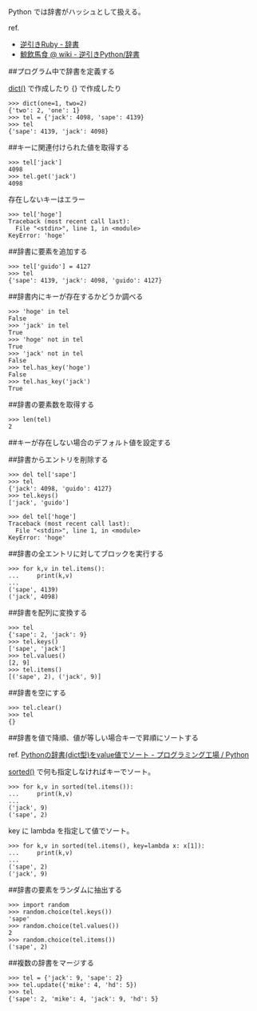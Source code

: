 Python では辞書がハッシュとして扱える。


ref.

*  [逆引きRuby - 辞書](http://www.namaraii.com/rubytips/?%A5%CF%A5%C3%A5%B7%A5%E5)
*  [鯨飲馬食 @ wiki - 逆引きPython/辞書](http://www40.atwiki.jp/geiinbashoku/pages/18.html)


##プログラム中で辞書を定義する

[dict()](http://docs.python.org/library/stdtypes.html#dict) で作成したり {} で作成したり


    >>> dict(one=1, two=2)
    {'two': 2, 'one': 1}
    >>> tel = {'jack': 4098, 'sape': 4139}
    >>> tel
    {'sape': 4139, 'jack': 4098}


##キーに関連付けられた値を取得する

    >>> tel['jack']
    4098
    >>> tel.get('jack')
    4098

存在しないキーはエラー

    >>> tel['hoge']
    Traceback (most recent call last):
      File "<stdin>", line 1, in <module>
    KeyError: 'hoge'

##辞書に要素を追加する

    >>> tel['guido'] = 4127
    >>> tel
    {'sape': 4139, 'jack': 4098, 'guido': 4127}


##辞書内にキーが存在するかどうか調べる

    >>> 'hoge' in tel
    False
    >>> 'jack' in tel
    True
    >>> 'hoge' not in tel
    True
    >>> 'jack' not in tel
    False
    >>> tel.has_key('hoge')
    False
    >>> tel.has_key('jack')
    True


##辞書の要素数を取得する

    >>> len(tel)
    2

##キーが存在しない場合のデフォルト値を設定する

##辞書からエントリを削除する

    >>> del tel['sape']
    >>> tel
    {'jack': 4098, 'guido': 4127}
    >>> tel.keys()
    ['jack', 'guido']

    >>> del tel['hoge']
    Traceback (most recent call last):
      File "<stdin>", line 1, in <module>
    KeyError: 'hoge'


##辞書の全エントリに対してブロックを実行する

    >>> for k,v in tel.items():
    ...     print(k,v)
    ...
    ('sape', 4139)
    ('jack', 4098)

##辞書を配列に変換する

    >>> tel
    {'sape': 2, 'jack': 9}
    >>> tel.keys()
    ['sape', 'jack']
    >>> tel.values()
    [2, 9]
    >>> tel.items()
    [('sape', 2), ('jack', 9)]

##辞書を空にする

    >>> tel.clear()
    >>> tel
    {}

##辞書を値で降順、値が等しい場合キーで昇順にソートする

ref. [Pythonの辞書(dict型)をvalue値でソート - プログラミング工場 / Python](http://blog.livedoor.jp/yawamen/archives/51492355.html)

[sorted()](http://docs.python.org/library/functions.html#sorted) で何も指定しなければキーでソート。

    >>> for k,v in sorted(tel.items()):
    ...     print(k,v)
    ...
    ('jack', 9)
    ('sape', 2)

key に lambda を指定して値でソート。

    >>> for k,v in sorted(tel.items(), key=lambda x: x[1]):
    ...     print(k,v)
    ...
    ('sape', 2)
    ('jack', 9)

##辞書の要素をランダムに抽出する


    >>> import random
    >>> random.choice(tel.keys())
    'sape'
    >>> random.choice(tel.values())
    2
    >>> random.choice(tel.items())
    ('sape', 2)

##複数の辞書をマージする

    >>> tel = {'jack': 9, 'sape': 2}
    >>> tel.update({'mike': 4, 'hd': 5})
    >>> tel
    {'sape': 2, 'mike': 4, 'jack': 9, 'hd': 5}
